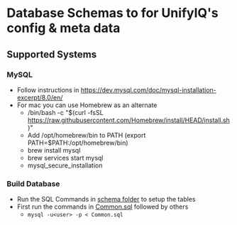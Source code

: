 # Database Schemas to for UnifyIQ's config & meta data
## Supported Systems
### MySQL
  - Follow instructions in https://dev.mysql.com/doc/mysql-installation-excerpt/8.0/en/
  - For mac you can use Homebrew as an alternate
      - /bin/bash -c "$(curl -fsSL https://raw.githubusercontent.com/Homebrew/install/HEAD/install.sh)"
      - Add /opt/homebrew/bin to PATH (export PATH=$PATH:/opt/homebrew/bin)
      - brew install mysql
      - brew services start mysql
      - mysql_secure_installation
### Build Database
  - Run the SQL Commands in [schema folder](/schema/database/) to setup the tables
  - First run the commands in [Common.sql](/schema/database/Common.sql) followed by others
    - `mysql -u<user> -p < Common.sql`
